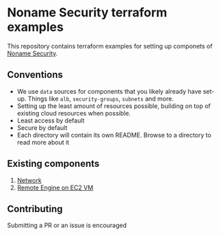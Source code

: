 # Noname Security terraform examples

This repository contains terraform examples for setting up componets of [Noname Security](https://nonamesecurity.com).

## Conventions

* We use `data` sources for components that you likely already have set-up. Things like `alb`, `security-groups`, `subnets` and more.
* Setting up the least amount of resources possible, building on top of existing cloud resources when possible.
* Least access by default
* Secure by default
* Each directory will contain its own README. Browse to a directory to read more about it


## Existing components

1. [Network](network)
2. [Remote Engine on EC2 VM](remote-engine-aws-ec2)


## Contributing

Submitting a PR or an issue is encouraged
